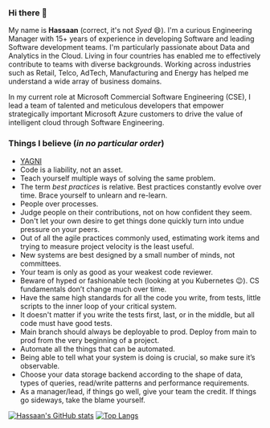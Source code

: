### Hi there 👋

My name is **Hassaan** (correct, it's not *Syed* 😄). I'm a curious Engineering Manager with 15+ years of experience in developing Software and leading Software development teams. I'm particularly passionate about Data and Analytics in the Cloud. Living in four countries has enabled me to effectively contribute to teams with diverse backgrounds. Working across industries such as Retail, Telco, AdTech, Manufacturing and Energy has helped me understand a wide array of business domains.

In my current role at Microsoft Commercial Software Engineering (CSE), I lead a team of talented and meticulous developers that empower strategically important Microsoft Azure customers to drive the value of intelligent cloud through Software Engineering.

### Things I believe (*in no particular order*)

- [YAGNI](https://en.wikipedia.org/wiki/You_aren%27t_gonna_need_it)
- Code is a liability, not an asset.
- Teach yourself multiple ways of solving the same problem.
- The term *best practices* is relative. Best practices constantly evolve over time. Brace yourself to unlearn and re-learn.
- People over processes.
- Judge people on their contributions, not on how confident they seem.
- Don't let your own desire to get things done quickly turn into undue pressure on your peers.
- Out of all the agile practices commonly used, estimating work items and trying to measure project velocity is the least useful.
- New systems are best designed by a small number of minds, not committees.
- Your team is only as good as your weakest code reviewer.
- Beware of hyped or fashionable tech (looking at you Kubernetes 😉). CS fundamentals don’t change much over time.
- Have the same high standards for all the code you write, from tests, little scripts to the inner loop of your critical system.
- It doesn't matter if you write the tests first, last, or in the middle, but all code must have good tests.
- Main branch should always be deployable to prod. Deploy from main to prod from the very beginning of a project.
- Automate all the things that can be automated.
- Being able to tell what your system is doing is crucial, so make sure it’s observable.
- Choose your data storage backend according to the shape of data, types of queries, read/write patterns and performance requirements.
- As a manager/lead, if things go well, give your team the credit. If things go sideways, take the blame yourself.

[![Hassaan's GitHub stats](https://github-readme-stats.vercel.app/api?username=syedhassaanahmed&show_icons=true&theme=dark&count_private=true)](https://github.com/anuraghazra/github-readme-stats)
[![Top Langs](https://github-readme-stats.vercel.app/api/top-langs/?username=syedhassaanahmed&layout=compact&theme=dark)](https://github.com/anuraghazra/github-readme-stats)
